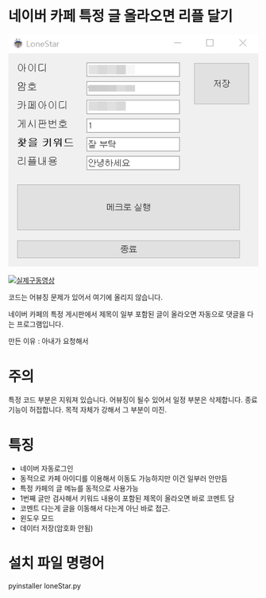 # 네이버 카페 특정 글 올라오면 리플 달기

![sample](./image/sample.png)

[![실제구동영상](http://img.youtube.com/vi/-7i6Ov0NDbg/0.jpg)](https://youtu.be/-7i6Ov0NDbg?t=0s) 

코드는 어뷰징 문제가 있어서 여기에 올리지 않습니다. 

네이버 카페의 특정 게시판에서 제목이 일부 포함된 글이 올라오면 자동으로 댓글을 다는 프로그램입니다.

만든 이유 : 아내가 요청해서


# 주의

특정 코드 부분은 지워져 있습니다. 어뷰징이 될수 있어서 일정 부분은 삭제합니다. 
종료기능이 허접합니다. 목적 자체가 강해서 그 부분이 미진. 

# 특징

 - 네이버 자동로그인
 - 동적으로 카페 아이디를 이용해서 이동도 가능하지만 이건 일부러 안만듬
 - 특정 카페의 글 메뉴를 동적으로 사용가능
 - 1번째 글만 검사해서 키워드 내용이 포함된 제목이 올라오면 바로 코멘트 담
 - 코멘트 다는게 글을 이동해서 다는게 아닌 바로 접근. 
 - 윈도우 모드
 - 데이터 저장(암호화 안됨)
  
  
# 설치 파일 명령어

pyinstaller loneStar.py
  
